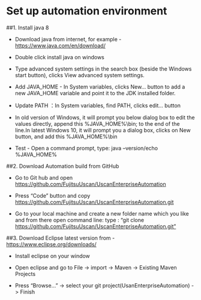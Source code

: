 # Set up automation environment

##1. Install java 8

* Download java from internet, for example - https://www.java.com/en/download/

* Double click install java on windows

* Type advanced system settings in the search box (beside the Windows start button), clicks View advanced system settings.

* Add JAVA_HOME - In System variables, clicks New... button to add a new JAVA_HOME variable and point it to the JDK installed folder.

* Update PATH ：In System variables, find PATH, clicks edit... button

* In old version of Windows, it will prompt you below dialog box to edit the values directly, append this %JAVA_HOME%\bin; to the end of the line.In latest Windows 10, it will prompt you a dialog box, clicks on New button, and add this %JAVA_HOME%\bin

* Test - Open a command prompt, type: java –version/echo %JAVA_HOME%

##2. Download Automation build from GitHub

* Go to Git hub  and open https://github.com/FujitsuUscan/UscanEnterpriseAutomation

* Press “Code” button and copy https://github.com/FujitsuUscan/UscanEnterpriseAutomation.git

* Go to your local machine and create a new folder name which you like and from there open command line: type : “git clone https://github.com/FujitsuUscan/UscanEnterpriseAutomation.git”

##3. Download Eclipse latest version from - https://www.eclipse.org/downloads/

* Install eclipse on your window

* Open eclipse and go to File -> import -> Maven -> Existing Maven Projects

* Press “Browse…” -> select your git project(UsanEnterpriseAutomation) -> Finish